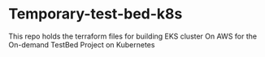 # Temporary-test-bed-k8s
This repo holds the terraform files for building EKS cluster On AWS for the On-demand TestBed Project on Kubernetes 
